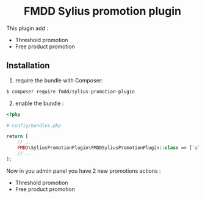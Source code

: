 <h1 align="center">FMDD Sylius promotion plugin</h1>

This plugin add : 
- Threshold promotion
- Free product promotion
## Installation

1. require the bundle with Composer:

```bash
$ composer require fmdd/sylius-promotion-plugin
```

2. enable the bundle :

```php
<?php

# config/bundles.php

return [
    // ...
    FMDD\SyliusPromotionPlugin\FMDDSyliusPromotionPlugin::class => ['all' => true],
    // ...
];
```

Now in you admin panel you have 2 new promotions actions : 
- Threshold promotion
- Free product promotion
